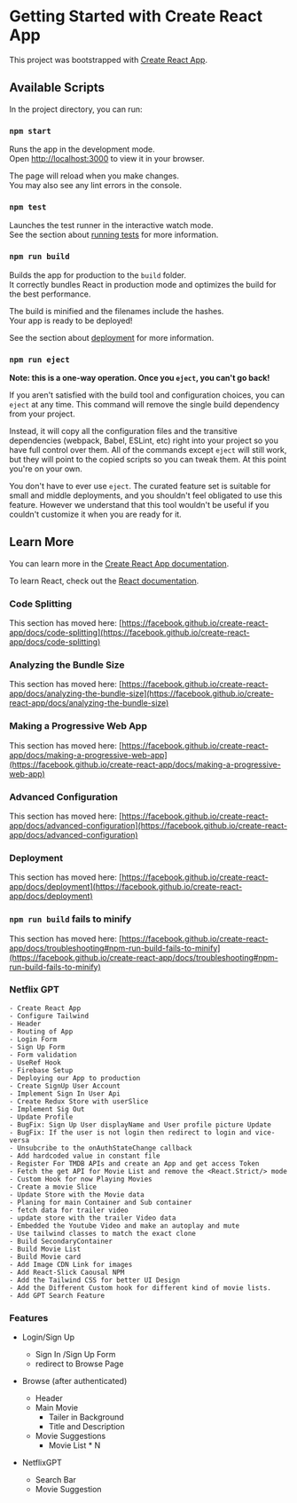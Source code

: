 # Getting Started with Create React App

This project was bootstrapped with [Create React App](https://github.com/facebook/create-react-app).

## Available Scripts

In the project directory, you can run:

### `npm start`

Runs the app in the development mode.\
Open [http://localhost:3000](http://localhost:3000) to view it in your browser.

The page will reload when you make changes.\
You may also see any lint errors in the console.

### `npm test`

Launches the test runner in the interactive watch mode.\
See the section about [running tests](https://facebook.github.io/create-react-app/docs/running-tests) for more information.

### `npm run build`

Builds the app for production to the `build` folder.\
It correctly bundles React in production mode and optimizes the build for the best performance.

The build is minified and the filenames include the hashes.\
Your app is ready to be deployed!

See the section about [deployment](https://facebook.github.io/create-react-app/docs/deployment) for more information.

### `npm run eject`

**Note: this is a one-way operation. Once you `eject`, you can't go back!**

If you aren't satisfied with the build tool and configuration choices, you can `eject` at any time. This command will remove the single build dependency from your project.

Instead, it will copy all the configuration files and the transitive dependencies (webpack, Babel, ESLint, etc) right into your project so you have full control over them. All of the commands except `eject` will still work, but they will point to the copied scripts so you can tweak them. At this point you're on your own.

You don't have to ever use `eject`. The curated feature set is suitable for small and middle deployments, and you shouldn't feel obligated to use this feature. However we understand that this tool wouldn't be useful if you couldn't customize it when you are ready for it.

## Learn More

You can learn more in the [Create React App documentation](https://facebook.github.io/create-react-app/docs/getting-started).

To learn React, check out the [React documentation](https://reactjs.org/).

### Code Splitting

This section has moved here: [https://facebook.github.io/create-react-app/docs/code-splitting](https://facebook.github.io/create-react-app/docs/code-splitting)

### Analyzing the Bundle Size

This section has moved here: [https://facebook.github.io/create-react-app/docs/analyzing-the-bundle-size](https://facebook.github.io/create-react-app/docs/analyzing-the-bundle-size)

### Making a Progressive Web App

This section has moved here: [https://facebook.github.io/create-react-app/docs/making-a-progressive-web-app](https://facebook.github.io/create-react-app/docs/making-a-progressive-web-app)

### Advanced Configuration

This section has moved here: [https://facebook.github.io/create-react-app/docs/advanced-configuration](https://facebook.github.io/create-react-app/docs/advanced-configuration)

### Deployment

This section has moved here: [https://facebook.github.io/create-react-app/docs/deployment](https://facebook.github.io/create-react-app/docs/deployment)

### `npm run build` fails to minify

This section has moved here: [https://facebook.github.io/create-react-app/docs/troubleshooting#npm-run-build-fails-to-minify](https://facebook.github.io/create-react-app/docs/troubleshooting#npm-run-build-fails-to-minify)

### Netflix GPT

    - Create React App
    - Configure Tailwind
    - Header
    - Routing of App
    - Login Form
    - Sign Up Form
    - Form validation
    - UseRef Hook
    - Firebase Setup
    - Deploying our App to production
    - Create SignUp User Account
    - Implement Sign In User Api
    - Create Redux Store with userSlice
    - Implement Sig Out
    - Update Profile
    - BugFix: Sign Up User displayName and User profile picture Update
    - BugFix: If the user is not login then redirect to login and vice-versa
    - Unsubcribe to the onAuthStateChange callback
    - Add hardcoded value in constant file
    - Register For TMDB APIs and create an App and get access Token
    - Fetch the get API for Movie List and remove the <React.Strict/> mode
    - Custom Hook for now Playing Movies
    - Create a movie Slice
    - Update Store with the Movie data
    - Planing for main Container and Sub container
    - fetch data for trailer video
    - update store with the trailer Video data
    - Embedded the Youtube Video and make an autoplay and mute
    - Use tailwind classes to match the exact clone
    - Build SecondaryContainer
    - Build Movie List
    - Build Movie card
    - Add Image CDN Link for images
    - Add React-Slick Caousal NPM
    - Add the Tailwind CSS for better UI Design
    - Add the Different Custom hook for different kind of movie lists.
    - Add GPT Search Feature

### Features

- Login/Sign Up
  - Sign In /Sign Up Form
  - redirect to Browse Page
- Browse (after authenticated)

  - Header
  - Main Movie
    - Tailer in Background
    - Title and Description
  - Movie Suggestions
    - Movie List \* N

- NetflixGPT
  - Search Bar
  - Movie Suggestion
